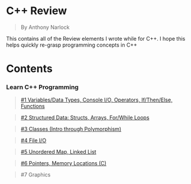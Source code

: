 # <b>C++ Review</b>
> By Anthony Narlock

This contains all of the Review elements I wrote while for C++. I hope this helps quickly re-grasp programming concepts in C++

# <b>Contents</b>

### <b>Learn C++ Programming</b>

> [#1 Variables/Data Types, Console I/O, Operators, If/Then/Else, Functions](https://github.com/narlock/cpp-archive/blob/main/Review/Learn%20C%2B%2B/basics.cpp)

> [#2 Structured Data: Structs, Arrays, For/While Loops](https://github.com/narlock/cpp-archive/blob/main/Review/Learn%20C%2B%2B/arrays.cpp)

> [#3 Classes (Intro through Polymorphism)](https://github.com/narlock/cpp-archive/tree/main/Review/Learn%20C%2B%2B/Classes%20I)

> [#4 File I/O](https://github.com/narlock/cpp-archive/tree/main/Review/Learn%20C%2B%2B/File%20IO)

> [#5 Unordered Map, Linked List](https://github.com/narlock/cpp-archive/blob/main/Review/Learn%20C%2B%2B/linkedList.cpp)

> [#6 Pointers, Memory Locations (C)](https://github.com/narlock/cpp-archive/blob/main/C%20Review/pointers.c)

> #7 Graphics
